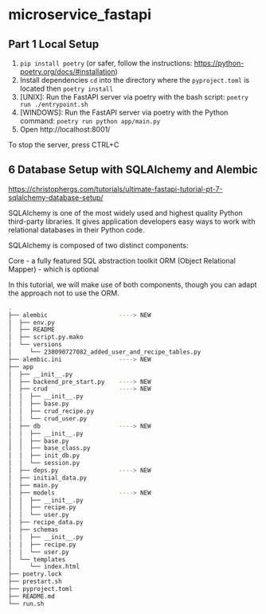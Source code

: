 # microservice_fastapi

## Part 1 Local Setup

1. `pip install poetry` (or safer, follow the instructions: https://python-poetry.org/docs/#installation)
2. Install dependencies `cd` into the directory where the `pyproject.toml` is located then `poetry install`
3. [UNIX]: Run the FastAPI server via poetry with the bash script: `poetry run ./entrypoint.sh`
4. [WINDOWS]: Run the FastAPI server via poetry with the Python command: `poetry run python app/main.py`
5. Open http://localhost:8001/

To stop the server, press CTRL+C


## 6 Database Setup with SQLAlchemy and Alembic
https://christophergs.com/tutorials/ultimate-fastapi-tutorial-pt-7-sqlalchemy-database-setup/

SQLAlchemy is one of the most widely used and highest quality Python third-party libraries. It gives application developers easy ways to work with relational databases in their Python code.

SQLAlchemy is composed of two distinct components:

Core - a fully featured SQL abstraction toolkit
ORM (Object Relational Mapper) - which is optional

In this tutorial, we will make use of both components, though you can adapt the approach not to use the ORM.

```bash
.
├── alembic                    ----> NEW
│  ├── env.py
│  ├── README
│  ├── script.py.mako
│  └── versions
│     └── 238090727082_added_user_and_recipe_tables.py
├── alembic.ini                ----> NEW
├── app
│  ├── __init__.py
│  ├── backend_pre_start.py    ----> NEW
│  ├── crud                    ----> NEW
│  │  ├── __init__.py
│  │  ├── base.py
│  │  ├── crud_recipe.py
│  │  └── crud_user.py
│  ├── db                      ----> NEW
│  │  ├── __init__.py
│  │  ├── base.py
│  │  ├── base_class.py
│  │  ├── init_db.py
│  │  └── session.py
│  ├── deps.py                 ----> NEW
│  ├── initial_data.py
│  ├── main.py
│  ├── models                  ----> NEW
│  │  ├── __init__.py
│  │  ├── recipe.py
│  │  └── user.py
│  ├── recipe_data.py
│  ├── schemas
│  │  ├── __init__.py
│  │  ├── recipe.py
│  │  └── user.py
│  └── templates
│     └── index.html
├── poetry.lock
├── prestart.sh
├── pyproject.toml
├── README.md
└── run.sh

```